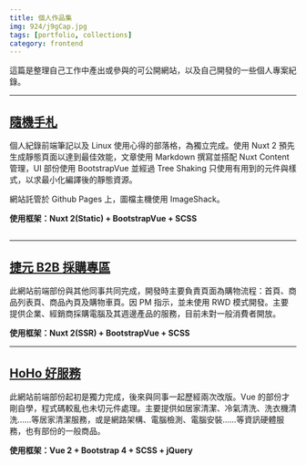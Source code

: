 ```yaml
---
title: 個人作品集
img: 924/j9gCap.jpg
tags: [portfolio, collections]
category: frontend
---
```


這篇是整理自己工作中產出或參與的可公開網站，以及自己開發的一些個人專案紀錄。

<!--more-->

---

## [隨機手札](https://huangchingchieh.github.io/blog/)

個人紀錄前端筆記以及 Linux 使用心得的部落格，為獨立完成。使用 Nuxt 2 預先生成靜態頁面以達到最佳效能，文章使用 Markdown 撰寫並搭配 Nuxt Content 管理，UI 部份使用 BootstrapVue 並經過 Tree Shaking 只使用有用到的元件與樣式，以求最小化編譯後的靜態資源。

網站託管於 Github Pages 上，圖檔主機使用 ImageShack。

**使用框架：Nuxt 2(Static) + BootstrapVue + SCSS**

## <article-img img="923/4y4ztl.png"></article-img>

---

## [捷元 B2B 採購專區](https://www.genb2b.com/)

此網站前端部份與其他同事共同完成，開發時主要負責頁面為購物流程：首頁、商品列表頁、商品內頁及購物車頁。因 PM 指示，並未使用 RWD 模式開發。主要提供企業、經銷商採購電腦及其週邊產品的服務，目前未對一般消費者開放。

**使用框架：Nuxt 2(SSR) + BootstrapVue + SCSS**

<article-img img="923/QAsM7j.png"></article-img>

---

## [HoHo 好服務](https://www.hohoho.com.tw/)

此網站前端部份起初是獨力完成，後來與同事一起歷經兩次改版。Vue 的部份才剛自學，程式碼較亂也未切元件處理。主要提供如居家清潔、冷氣清洗、洗衣機清洗……等居家清潔服務，或是網路架構、電腦檢測、電腦安裝……等資訊硬體服務，也有部份的一般商品。

**使用框架：Vue 2 + Bootstrap 4 + SCSS + jQuery**

<article-img img="923/Nl4223.png"></article-img>
